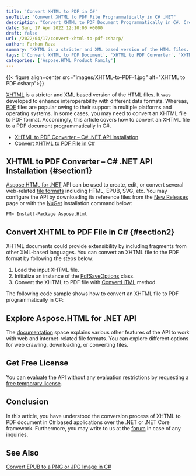 ```yaml
---
title: 'Convert XHTML to PDF in C#'
seoTitle: "Convert XHTML to PDF File Programmatically in C# .NET"
description: "Convert XHTML to PDF Document Programmatically in C#. Create XHTML to PDF Converter in .NET or .NET Core framework based applications."
date: Sun, 17 Apr 2022 12:10:00 +0000
draft: false
url: /2022/04/17/convert-xhtml-to-pdf-csharp/
author: Farhan Raza
summary: 'XHTML is a stricter and XML based version of the HTML files. It was developed to enhance interoperability with different data formats. Whereas, PDF files are popular owing to their support in multiple platforms and operating systems. In some cases, you may need to convert an XHTML file to PDF format. Accordingly, this article covers how to **convert an XHTML file to a PDF document programmatically in C#.**'
tags: ['Convert XHTML to PDF Document', 'XHTML to PDF Converter', 'XHTML to PDF in csharp']
categories: ['Aspose.HTML Product Family']
---
```




{{< figure align=center src="images/XHTML-to-PDF-1.jpg" alt="XHTML to PDF csharp">}}


[XHTML][1] is a stricter and XML based version of the HTML files. It was developed to enhance interoperability with different data formats. Whereas, [PDF][2] files are popular owing to their support in multiple platforms and operating systems. In some cases, you may need to convert an XHTML file to PDF format. Accordingly, this article covers how to convert an XHTML file to a PDF document programmatically in C#.

*   [XHTML to PDF Converter – C# .NET API Installation][3]
*   [Convert XHTML to PDF File in C#][4]

## XHTML to PDF Converter – C# .NET API Installation {#section1}

[Aspose.HTML for .NET][5] API can be used to create, edit, or convert several web-related [file formats][6] including HTML, EPUB, SVG, etc. You may configure the API by downloading its reference files from the [New Releases][7] page or with the [NuGet][8] installation command below:

```
PM> Install-Package Aspose.Html
```

## Convert XHTML to PDF File in C# {#section2}

XHTML documents could provide extensibility by including fragments from other XML-based languages. You can convert an XHTML file to the PDF format by following the steps below:

1.  Load the input XHTML file.
2.  Initialize an instance of the [PdfSaveOptions][9] class.
3.  Convert the XHTML to PDF file with [ConvertHTML][10] method.

The following code sample shows how to convert an XHTML file to PDF programmatically in C#:



## Explore Aspose.HTML for .NET API

The [documentation][11] space explains various other features of the API to work with web and internet-related file formats. You can explore different options for web crawling, downloading, or converting files.

## Get Free License

You can evaluate the API without any evaluation restrictions by requesting a [free temporary license][12].

## Conclusion

In this article, you have understood the conversion process of XHTML to PDF document in C# based applications over the .NET or .NET Core framework. Furthermore, you may write to us at the [forum][13] in case of any inquiries.

## See Also

[Convert EPUB to a PNG or JPG Image in C#][14]




[1]: https://docs.fileformat.com/web/xhtml/
[2]: https://docs.fileformat.com/pdf/
[3]: #section1
[4]: #section2
[5]: https://products.aspose.com/html/net/
[6]: https://docs.aspose.com/html/net/getting-started/supported-file-formats/
[7]: https://downloads.aspose.com/html/net
[8]: https://www.nuget.org/packages/Aspose.Html/
[9]: https://apireference.aspose.com/html/net/aspose.html.saving/pdfsaveoptions
[10]: https://apireference.aspose.com/html/net/aspose.html.converters/converter/methods/converthtml/index
[11]: https://docs.aspose.com/html/net/
[12]: https://purchase.aspose.com/temporary-license
[13]: https://forum.aspose.com/c/html
[14]: https://blog.aspose.com/2022/04/30/convert-epub-to-png-jpg-image-csharp/




